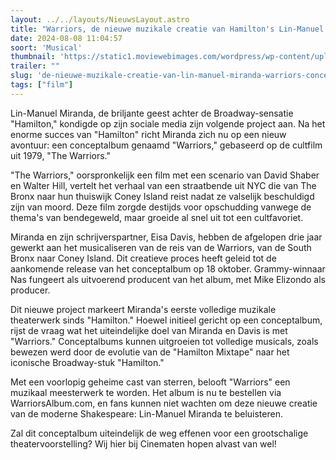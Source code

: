 ```yaml
---
layout: ../../layouts/NieuwsLayout.astro
title: "Warriors, de nieuwe muzikale creatie van Hamilton's Lin-Manuel Miranda komt er aan"
date: 2024-08-08 11:04:57
soort: 'Musical'
thumbnail: 'https://static1.moviewebimages.com/wordpress/wp-content/uploads/2023/08/lin-manuel-miranda-the-warriors.jpg'
trailer: ""
slug: 'de-nieuwe-muzikale-creatie-van-lin-manuel-miranda-warriors-conceptalbum'
tags: ["film"]
---
```


Lin-Manuel Miranda, de briljante geest achter de Broadway-sensatie "Hamilton," kondigde op zijn sociale media zijn volgende project aan. Na het enorme succes van "Hamilton" richt Miranda zich nu op een nieuw avontuur: een conceptalbum genaamd "Warriors," gebaseerd op de cultfilm uit 1979, "The Warriors."

"The Warriors," oorspronkelijk een film met een scenario van David Shaber en Walter Hill, vertelt het verhaal van een straatbende uit NYC die van The Bronx naar hun thuiswijk Coney Island reist nadat ze valselijk beschuldigd zijn van moord. Deze film zorgde destijds voor opschudding vanwege de thema's van bendegeweld, maar groeide al snel uit tot een cultfavoriet.

Miranda en zijn schrijverspartner, Eisa Davis, hebben de afgelopen drie jaar gewerkt aan het musicaliseren van de reis van de Warriors, van de South Bronx naar Coney Island. Dit creatieve proces heeft geleid tot de aankomende release van het conceptalbum op 18 oktober. Grammy-winnaar Nas fungeert als uitvoerend producent van het album, met Mike Elizondo als producer.

Dit nieuwe project markeert Miranda's eerste volledige muzikale theaterwerk sinds "Hamilton." Hoewel initieel gericht op een conceptalbum, rijst de vraag wat het uiteindelijke doel van Miranda en Davis is met "Warriors." Conceptalbums kunnen uitgroeien tot volledige musicals, zoals bewezen werd door de evolutie van de "Hamilton Mixtape" naar het iconische Broadway-stuk "Hamilton." 

Met een voorlopig geheime cast van sterren, belooft "Warriors" een muzikaal meesterwerk te worden. Het album is nu te bestellen via WarriorsAlbum.com, en fans kunnen niet wachten om deze nieuwe creatie van de moderne Shakespeare: Lin-Manuel Miranda te beluisteren.

Zal dit conceptalbum uiteindelijk de weg effenen voor een grootschalige theatervoorstelling? Wij hier bij Cinematen hopen alvast van wel!